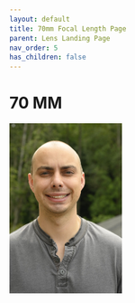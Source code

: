 ```yaml
---
layout: default
title: 70mm Focal Length Page
parent: Lens Landing Page
nav_order: 5
has_children: false
---
```


# 70 MM


<img src="/images/Head/70mm.JPG" width="200">
